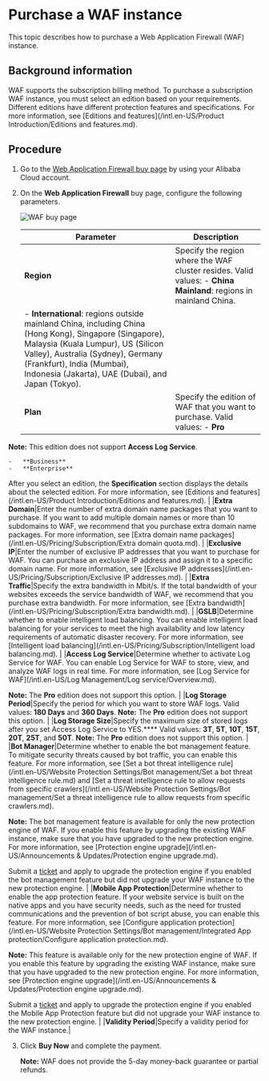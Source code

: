 # Purchase a WAF instance

This topic describes how to purchase a Web Application Firewall \(WAF\) instance.

## Background information

WAF supports the subscription billing method. To purchase a subscription WAF instance, you must select an edition based on your requirements. Different editions have different protection features and specifications. For more information, see [Editions and features](/intl.en-US/Product Introduction/Editions and features.md).

## Procedure

1.  Go to the [Web Application Firewall buy page](https://common-buy-intl.alibabacloud.com/?commodityCode=waf_intl#/buy) by using your Alibaba Cloud account.

2.  On the **Web Application Firewall** buy page, configure the following parameters.

    ![WAF buy page](https://static-aliyun-doc.oss-cn-hangzhou.aliyuncs.com/assets/img/en-US/0869177951/p130125.png)

    |Parameter|Description|
    |---------|-----------|
    |**Region**|Specify the region where the WAF cluster resides. Valid values:     -   **China Mainland**: regions in mainland China.
    -   **International**: regions outside mainland China, including China \(Hong Kong\), Singapore \(Singapore\), Malaysia \(Kuala Lumpur\), US \(Silicon Valley\), Australia \(Sydney\), Germany \(Frankfurt\), India \(Mumbai\), Indonesia \(Jakarta\), UAE \(Dubai\), and Japan \(Tokyo\). |
    |**Plan**|Specify the edition of WAF that you want to purchase. Valid values:     -   **Pro**

**Note:** This edition does not support **Access Log Service**.

    -   **Business**
    -   **Enterprise**
After you select an edition, the **Specification** section displays the details about the selected edition. For more information, see [Editions and features](/intl.en-US/Product Introduction/Editions and features.md). |
    |**Extra Domain**|Enter the number of extra domain name packages that you want to purchase. If you want to add multiple domain names or more than 10 subdomains to WAF, we recommend that you purchase extra domain name packages. For more information, see [Extra domain name packages](/intl.en-US/Pricing/Subscription/Extra domain quota.md). |
    |**Exclusive IP**|Enter the number of exclusive IP addresses that you want to purchase for WAF. You can purchase an exclusive IP address and assign it to a specific domain name. For more information, see [Exclusive IP addresses](/intl.en-US/Pricing/Subscription/Exclusive IP addresses.md). |
    |**Extra Traffic**|Specify the extra bandwidth in Mbit/s. If the total bandwidth of your websites exceeds the service bandwidth of WAF, we recommend that you purchase extra bandwidth. For more information, see [Extra bandwidth](/intl.en-US/Pricing/Subscription/Extra bandwidth.md). |
    |**GSLB**|Determine whether to enable intelligent load balancing. You can enable intelligent load balancing for your services to meet the high availability and low latency requirements of automatic disaster recovery. For more information, see [Intelligent load balancing](/intl.en-US/Pricing/Subscription/Intelligent load balancing.md). |
    |**Access Log Service**|Determine whether to activate Log Service for WAF. You can enable Log Service for WAF to store, view, and analyze WAF logs in real time. For more information, see [Log Service for WAF](/intl.en-US/Log Management/Log service/Overview.md).

**Note:** The **Pro** edition does not support this option. |
    |**Log Storage Period**|Specify the period for which you want to store WAF logs. Valid values: **180 Days** and **360 Days**. **Note:** The **Pro** edition does not support this option. |
    |**Log Storage Size**|Specify the maximum size of stored logs after you set Access Log Service to YES.**** Valid values: **3T**, **5T**, **10T**, **15T**, **20T**, **25T**, and **50T**. **Note:** The **Pro** edition does not support this option. |
    |**Bot Manager**|Determine whether to enable the bot management feature. To mitigate security threats caused by bot traffic, you can enable this feature. For more information, see [Set a bot threat intelligence rule](/intl.en-US/Website Protection Settings/Bot management/Set a bot threat intelligence rule.md) and [Set a threat intelligence rule to allow requests from specific crawlers](/intl.en-US/Website Protection Settings/Bot management/Set a threat intelligence rule to allow requests from specific crawlers.md).

**Note:** The bot management feature is available for only the new protection engine of WAF. If you enable this feature by upgrading the existing WAF instance, make sure that you have upgraded to the new protection engine. For more information, see [Protection engine upgrade](/intl.en-US/Announcements & Updates/Protection engine upgrade.md).

Submit a [ticket](https://workorder-intl.console.aliyun.com/?#/ticket/add/?productId=80) and apply to upgrade the protection engine if you enabled the bot management feature but did not upgrade your WAF instance to the new protection engine. |
    |**Mobile App Protection**|Determine whether to enable the app protection feature. If your website service is built on the native apps and you have security needs, such as the need for trusted communications and the prevention of bot script abuse, you can enable this feature. For more information, see [Configure application protection](/intl.en-US/Website Protection Settings/Bot management/Integrated App protection/Configure application protection.md).

**Note:** This feature is available only for the new protection engine of WAF. If you enable this feature by upgrading the existing WAF instance, make sure that you have upgraded to the new protection engine. For more information, see [Protection engine upgrade](/intl.en-US/Announcements & Updates/Protection engine upgrade.md).

Submit a [ticket](https://workorder-intl.console.aliyun.com/?#/ticket/add/?productId=80) and apply to upgrade the protection engine if you enabled the Mobile App Protection feature but did not upgrade your WAF instance to the new protection engine. |
    |**Validity Period**|Specify a validity period for the WAF instance.|

3.  Click **Buy Now** and complete the payment.

    **Note:** WAF does not provide the 5-day money-back guarantee or partial refunds.



